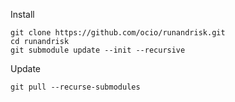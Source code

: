 
Install
```
git clone https://github.com/ocio/runandrisk.git
cd runandrisk
git submodule update --init --recursive
```

Update
```
git pull --recurse-submodules
```

